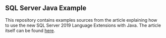 ## SQL Server Java Example

This repository contains examples sources from the article explaining how to use the new SQL Server 2019 Language Extensions with Java. The article itself can be found [here](https://www.google.com).
